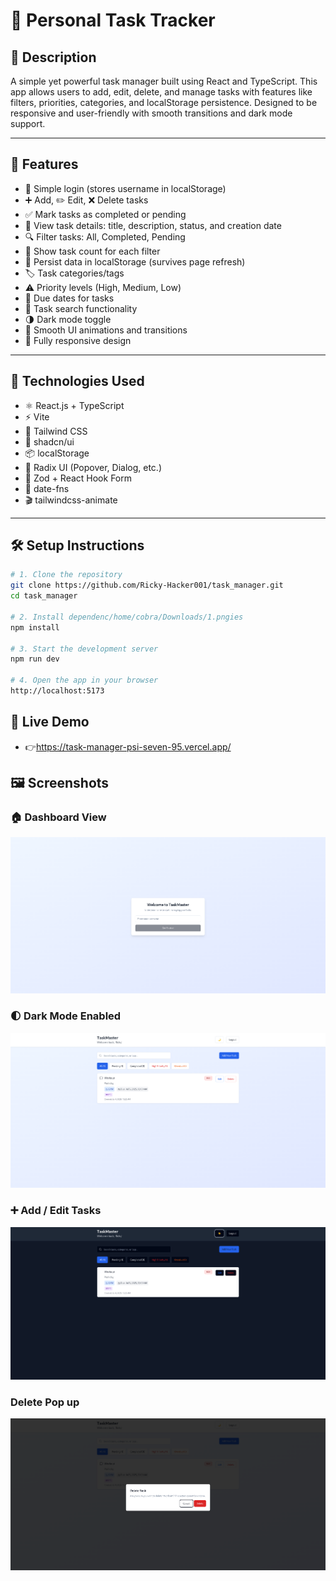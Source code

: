 # 📝 Personal Task Tracker

## 📖 Description

A simple yet powerful task manager built using React and TypeScript. This app allows users to add, edit, delete, and manage tasks with features like filters, priorities, categories, and localStorage persistence. Designed to be responsive and user-friendly with smooth transitions and dark mode support.

---

## 🚀 Features

- 🔐 Simple login (stores username in localStorage)
- ➕ Add, ✏️ Edit, ❌ Delete tasks
- ✅ Mark tasks as completed or pending
- 📄 View task details: title, description, status, and creation date
- 🔍 Filter tasks: All, Completed, Pending
- 🔢 Show task count for each filter
- 💾 Persist data in localStorage (survives page refresh)
- 🏷 Task categories/tags
- ⚠️ Priority levels (High, Medium, Low)
- 📅 Due dates for tasks
- 🔎 Task search functionality
- 🌗 Dark mode toggle
- 🎨 Smooth UI animations and transitions
- 📱 Fully responsive design

---

## 🧰 Technologies Used

 - ⚛️ React.js + TypeScript
 - ⚡ Vite
 - 🎨 Tailwind CSS
 - 🧩 shadcn/ui
 - 📦 localStorage
 - 🧠 Radix UI (Popover, Dialog, etc.)
 - 🧮 Zod + React Hook Form
 - 📅 date-fns
 - 🎬 tailwindcss-animate

---

## 🛠 Setup Instructions

```bash
# 1. Clone the repository
git clone https://github.com/Ricky-Hacker001/task_manager.git
cd task_manager

# 2. Install dependenc/home/cobra/Downloads/1.pngies
npm install

# 3. Start the development server
npm run dev

# 4. Open the app in your browser
http://localhost:5173

```
## 🔗 Live Demo
 - 👉https://task-manager-psi-seven-95.vercel.app/

## 🖼 Screenshots

### 🏠 Dashboard View  
![Dashboard](https://raw.githubusercontent.com/Ricky-Hacker001/task_manager/main/public/screenshots/1.png)

### 🌓 Dark Mode Enabled  
![Dark Mode](https://raw.githubusercontent.com/Ricky-Hacker001/task_manager/main/public/screenshots/2.png)

### ➕ Add / Edit Tasks  
![Add Task](https://raw.githubusercontent.com/Ricky-Hacker001/task_manager/main/public/screenshots/3.png)

### Delete Pop up  
![Filter Tasks](https://raw.githubusercontent.com/Ricky-Hacker001/task_manager/main/public/screenshots/4.png)
